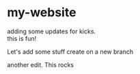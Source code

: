 # my-website
adding some updates for kicks.  
this is fun!

Let's add some stuff
create on a new branch


another edit.  This rocks 
